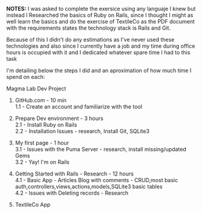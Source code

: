<b>NOTES:</b> I was asked to complete the exersice using any languaje I knew but instead I Researched the basics of Ruby on Rails, since I thought I might as well learn the basics and do the exercise of TextileCo as the PDF document with the requirements states the technology stack is Rails and Git.

Because of this I didn't do any estimations as I've never used these technologies and also since I currently have a job and my time during office hours is occupied with it and I dedicated whatever spare time I had to this task

I'm detailing below the steps I did and an aproximation of how much time I spend on each:

Magma Lab Dev Project

1) GitHub.com - 10 min <br>
	1.1 - Create an account and familiarize with the tool

2) Prepare Dev environment - 3 hours <br>
	2.1 - Install Ruby on Rails <br>
	2.2 - Installation Issues - research, Install Git, SQLite3  <br>
  
3) My first page - 1 hour <br>
	3.1 - Issues with the Puma Server - research, install missing/updated Gems <br>
	3.2 - Yay! I'm on Rails
  
4) Getting Started with Rails - Research -  12 hours <br>
	4.1 - Basic App - Articles Blog with comments - CRUD,most basic auth,controllers,views,actions,models,SQLite3 basic tables <br>
	4.2 - Issues with Deleting records - Research

5) TextileCo App <br>

